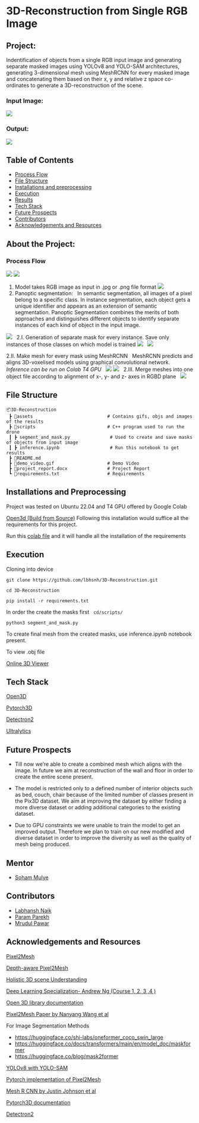 # 3D-Reconstruction from Single RGB Image

## Project:

Indentification of objects from a single RGB input image and generating separate masked images using YOLOv8 and YOLO-SAM architectures, generating 3-dimensional mesh using MeshRCNN for every masked image and concatenating them based on their x, y and relative z space co-ordinates to generate a 3D-reconstruction of the scene.

### Input Image:
![](https://github.com/lbhnsh/3D-Reconstruction/blob/Labhansh-Naik/assets/result2/model_input2.jpg?raw=true)


### Output:
![](https://github.com/lbhnsh/3D-Reconstruction/blob/Labhansh-Naik/assets/result2/model_output2.gif?raw=true)



## Table of Contents
* [Process Flow](https://github.com/lbhnsh/3D-Reconstruction/tree/Final#process-flow)
* [File Structure](https://github.com/lbhnsh/3D-Reconstruction/blob/Final/README.md#file-structure)
* [Installations and preprocessing](https://github.com/lbhnsh/3D-Reconstruction/blob/Final/README.md#installations-and-preprocessing)
* [Execution](https://github.com/lbhnsh/3D-Reconstruction/blob/Final/README.md#execution)
* [Results](https://github.com/lbhnsh/3D-Reconstruction/blob/Final/README.md#results)
* [Tech Stack](https://github.com/lbhnsh/3D-Reconstruction/tree/Final#tech-stack)
* [Future Prospects](https://github.com/lbhnsh/3D-Reconstruction/blob/Final/README.md#future-prospects)
* [Contributors](https://github.com/lbhnsh/3D-Reconstruction/blob/Final/README.md#contributors)
* [Acknowledgements and Resources](https://github.com/lbhnsh/3D-Reconstruction/blob/Final/README.md#acknowledgements-and-resources)


## About the Project:

### Process Flow
![](https://github.com/lbhnsh/3D-Reconstruction/blob/Labhansh-Naik/assets/workflow.jpg?raw=true)
![](https://github.com/lbhnsh/3D-Reconstruction/blob/Param-Parekh/Screenshot%20from%202023-11-08%2002-50-38.png?raw=true)


1. Model takes RGB image as input in .jpg or .png file format 
![](https://github.com/lbhnsh/3D-Reconstruction/blob/Labhansh-Naik/assets/result1/input1.jpg?raw=true)
&nbsp;
2. Panoptic segmentation:
   &nbsp;
 In semantic segmentation, all images of a pixel belong to a specific class. In instance segmentation, each object gets a unique identifier and appears as an extension of semantic segmentation. Panoptic Segmentation combines the merits of both approaches and distinguishes different objects to identify separate instances of each kind of object in the input image.

![](https://github.com/lbhnsh/3D-Reconstruction/blob/Labhansh-Naik/assets/result1/segmented_image.png?raw=true)
&nbsp;
   2.I. Generation of separate mask for every instance. Save only instances of those classes on which model is trained
     ![](https://github.com/lbhnsh/3D-Reconstruction/blob/Labhansh-Naik/assets/result1/segmented_rgb_images/segment_rgb_121_2.png?raw=true) 
     &nbsp;
   ![](https://github.com/lbhnsh/3D-Reconstruction/blob/Labhansh-Naik/assets/result1/segmented_rgb_images/segment_rgb_121_4.png?raw=true)
     &nbsp;
   
   2.II. Make mesh for every mask using MeshRCNN
   &nbsp;
      MeshRCNN predicts and aligns 3D-voxelised models using graphical convolutional network. *Inference can be run on Colab T4 GPU*
      &nbsp;
      ![](https://github.com/lbhnsh/3D-Reconstruction/blob/Labhansh-Naik/assets/result1/sofa.gif?raw=true)
      ![](https://github.com/lbhnsh/3D-Reconstruction/blob/Labhansh-Naik/assets/result1/table.gif?raw=true)
      &nbsp;
   2.III. Merge meshes into one object file according to alignment of x-, y- and z- axes in RGBD plane
   &nbsp;
   ![](https://github.com/lbhnsh/3D-Reconstruction/blob/Labhansh-Naik/assets/result1/model_output1.gif?raw=true)

## File Structure
```
📦3D-Reconstruction 
 ┣ 📂assets                            # Contains gifs, objs and images of the results 
 ┣ 📂scripts                           # C++ program used to run the drone
 ┃ ┣ segment_and_mask.py               # Used to create and save masks of objects from input image
 ┃ ┣ inference.ipynb                   # Run this notebook to get results
 ┣ 📜README.md
 ┣ 📜demo_video.gif                    # Demo Video
 ┣ 📜project_report.docx               # Project Report
 ┗ 📜requirements.txt                  # Requirements
``` 

## Installations and Preprocessing

Project was tested on Ubuntu 22.04 and T4 GPU offered by Google Colab

[Open3d (Build from Source)](http://www.open3d.org/docs/release/compilation.html)
Following this installation would suffice all the requirements for this project.

Run this [colab file](https://colab.research.google.com/drive/1sJprm_bDMixJBbAY38UxcsgAz5hkxPza?usp=sharing) and it will handle all the installation of the requirements


## Execution

Cloning into device 

```git clone https://github.com/lbhsnh/3D-Reconstruction.git```

```cd 3D-Reconstruction```

```pip install -r requirements.txt```


In order the create the masks first 
&nbsp;
```cd/scripts/ ```

```python3 segment_and_mask.py```


To create final mesh from the created masks, use inference.ipynb notebook present. 

To view .obj file 

[Online 3D Viewer](https://3dviewer.net/)


## Tech Stack

[Open3D](http://www.open3d.org/docs/release/getting_started.html)

[Pytorch3D](https://github.com/facebookresearch/pytorch3d)

[Detectron2](https://github.com/facebookresearch/detectron2)

[Ultralytics](https://github.com/ultralytics/ultralytics)



## Future Prospects

* Till now we’re able to create a combined mesh which aligns with the image. In future we aim at reconstruction of the wall and floor in order to create the entire scene present.

* The model is restricted only to a defined number of interior objects such as bed, couch, chair because of the limited number of classes present in the Pix3D dataset. We aim at improving the dataset by either finding a more diverse dataset or adding additional categories to the existing dataset.

* Due to GPU constraints we were unable to train the model to get an improved output. Therefore we plan to train on our new modified and diverse dataset in order to improve the diversity as well as the quality of mesh being produced.

## Mentor
* [Soham Mulye](https://github.com/Shazam213)
## Contributors

* [Labhansh Naik](https://github.com/lbhnsh)
* [Param Parekh](https://github.com/Param1304)
* [Mrudul Pawar](https://github.com/Mr-MVP)

## Acknowledgements and Resources

[Pixel2Mesh](https://openaccess.thecvf.com/content_ECCV_2018/papers/Nanyang_Wang_Pixel2Mesh_Generating_3D_ECCV_2018_paper.pdf)

[Depth-aware Pixel2Mesh](http://cs231n.stanford.edu/reports/2022/pdfs/167.pdf) 

[Holistic 3D scene Understanding](https://arxiv.org/pdf/2103.06422v3.pdf)



[Deep Learning Specialization- Andrew Ng (Course 1, 2, 3 ,4 )](https://www.coursera.org/programs/vjti-cse-learning-program-batch-2022-2026-br5qt/specializations/deep-learning)

[Open 3D library documentation](http://www.open3d.org/docs/release/)

[Pixel2Mesh Paper by Nanyang Wang et al](https://openaccess.thecvf.com/content_ECCV_2018/papers/Nanyang_Wang_Pixel2Mesh_Generating_3D_ECCV_2018_paper.pdf)

For Image Segmentation Methods
* https://huggingface.co/shi-labs/oneformer_coco_swin_large 
* https://huggingface.co/docs/transformers/main/en/model_doc/maskformer 
* https://huggingface.co/blog/mask2former 

[YOLOv8 with YOLO-SAM](https://blog.roboflow.com/how-to-use-yolov8-with-sam/)

[Pytorch implementation of Pixel2Mesh](https://github.com/noahcao/Pixel2Mesh)

[Mesh R CNN by Justin Johnson et al](https://arxiv.org/pdf/1906.02739.pdf)

[Pytorch3D documentation](https://pytorch3d.org/docs/why_pytorch3d.html)

[Detectron2](https://github.com/facebookresearch/detectron2)
